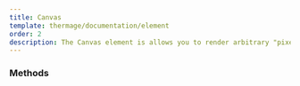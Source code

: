 ```yaml
---
title: Canvas
template: thermage/documentation/element
order: 2
description: The Canvas element is allows you to render arbitrary "pixels" also known as line-drawing characters.
---
```


### Methods